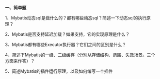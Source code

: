 **一、简单题**

1、Mybatis动态sql是做什么的？都有哪些动态sql？简述一下动态sql的执行原理？



2、Mybatis是否支持延迟加载？如果支持，它的实现原理是什么？

3、Mybatis都有哪些Executor执行器？它们之间的区别是什么？

4、简述下Mybatis的一级、二级缓存（分别从存储结构、范围、失效场景。三个方面来作答）？

5、简述Mybatis的插件运行原理，以及如何编写一个插件


